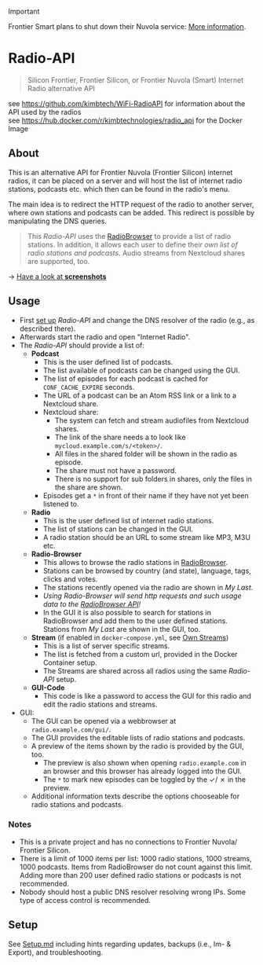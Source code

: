> [!IMPORTANT] 
> Frontier Smart plans to shut down their Nuvola service: [More information](https://github.com/KIMB-technologies/Radio-API/releases/tag/v2.9.2-note).

# Radio-API

> Silicon Frontier, Frontier Silicon, or Frontier Nuvola (Smart) Internet Radio alternative API

see https://github.com/kimbtech/WiFi-RadioAPI for information about the API used by the radios  
see https://hub.docker.com/r/kimbtechnologies/radio_api for the Docker Image

## About
This is an alternative API for Frontier Nuvola (Frontier Silicon) internet radios, it can be placed on a server and will host the list of internet radio stations, podcasts etc. which then can be found in the radio's menu.

The main idea is to redirect the HTTP request of the radio to another server, where own stations and podcasts can be added.
This redirect is possible by manipulating the DNS queries.

> This *Radio-API* uses the [RadioBrowser](https://www.radio-browser.info/) to provide a list of radio stations.
> In addition, it allows each user to define their *own list of radio stations and podcasts*.
> Audio streams from Nextcloud shares are supported, too. 

&rarr; [Have a look at **screenshots**](./screenshots/Readme.md)

## Usage
- First [set up](./Setup.md) *Radio-API* and change the DNS resolver of the radio (e.g., as described there).
- Afterwards start the radio and open "Internet Radio".
- The *Radio-API* should provide a list of:
	- **Podcast**
		- This is the user defined list of podcasts.
		- The list available of podcasts can be changed using the GUI.
		- The list of episodes for each podcast is cached for `CONF_CACHE_EXPIRE` seconds.
		- The URL of a podcast can be an Atom RSS link or a link to a Nextcloud share.
		- Nextcloud share:
			- The system can fetch and stream audiofiles from Nextcloud shares.
			- The link of the share needs a to look like `mycloud.example.com/s/<token>/`. 
			- All files in the shared folder will be shown in the radio as episode.
			- The share must not have a password.
			- There is no support for sub folders in shares, only the files in the share are shown.
		- Episodes get a `*` in front of their name if they have not yet been listened to.
	- **Radio**
		- This is the user defined list of internet radio stations.
		- The list of stations can be changed in the GUI.
		- A radio station should be an URL to some stream like MP3, M3U etc.
	- **Radio-Browser**
		- This allows to browse the radio stations in [RadioBrowser](https://www.radio-browser.info/).
		- Stations can be browsed by country (and state), language, tags, clicks and votes.
		- The stations recently opened via the radio are shown in *My Last*.
		- *Using Radio-Browser will send http requests and such usage data to the [RadioBrowser API](https://api.radio-browser.info/)!*
		- In the GUI it is also possible to search for stations in RadioBrowser and add them to the user defined stations. Stations from *My Last* are shown in the GUI, too.
	- **Stream** (if enabled in `docker-compose.yml`, see [Own Streams](./Setup.md#own-streams))
		- This is a list of server specific streams.
		- The list is fetched from a custom url, provided in the Docker Container setup.
		- The Streams are shared across all radios using the same *Radio-API* setup.
	- **GUI-Code**
		- This code is like a password to access the GUI for this radio and edit the radio stations and streams.
- GUI:
	- The GUI can be opened via a webbrowser at `radio.example.com/gui/`.
	- The GUI provides the editable lists of radio stations and podcasts.
	- A preview of the items shown by the radio is provided by the GUI, too.
		- The preview is also shown when opening `radio.example.com` in an browser and this browser has already logged into the GUI.
		- The `*` to mark new episodes can be toggled by the &check;/ &cross; in the preview.
	- Additional information texts describe the options chooseable for radio stations and podcasts.

### Notes
- This is a private project and has no connections to Frontier Nuvola/ Frontier Silicon.
- There is a limit of 1000 items per list: 1000 radio stations, 1000 streams, 1000 podcasts.
	Items from RadioBrowser do not count against this limit.
	Adding more than 200 user defined radio stations or podcasts is not recommended.
- Nobody should host a public DNS resolver resolving wrong IPs. Some type of access control is recommended.

## Setup
See [Setup.md](./Setup.md) including hints regarding updates, backups (i.e., Im- & Export), and troubleshooting.

